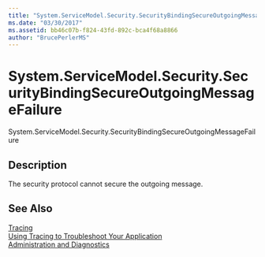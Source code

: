 ```yaml
---
title: "System.ServiceModel.Security.SecurityBindingSecureOutgoingMessageFailure"
ms.date: "03/30/2017"
ms.assetid: bb46c07b-f824-43fd-892c-bca4f68a8866
author: "BrucePerlerMS"
---
```

# System.ServiceModel.Security.SecurityBindingSecureOutgoingMessageFailure
System.ServiceModel.Security.SecurityBindingSecureOutgoingMessageFailure  
  
## Description  
 The security protocol cannot secure the outgoing message.  
  
## See Also  
 [Tracing](../../../../../docs/framework/wcf/diagnostics/tracing/index.md)  
 [Using Tracing to Troubleshoot Your Application](../../../../../docs/framework/wcf/diagnostics/tracing/using-tracing-to-troubleshoot-your-application.md)  
 [Administration and Diagnostics](../../../../../docs/framework/wcf/diagnostics/index.md)
